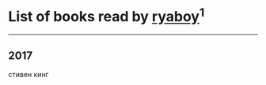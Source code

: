# List of books read by [ryaboy](https://www.facebook.com/profile.php?id=2211667252441320)<sup>1</sup>
---

## 2017

стивен кинг



